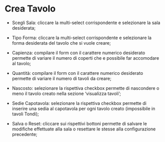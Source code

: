 # Crea Tavolo

* Scegli Sala: cliccare la multi-select corrispondente e selezionare la sala desiderata;

* Tipo Forma: cliccare la multi-select corrispondente e selezionare la forma desiderata del tavolo che si vuole creare;

* Capienza: compilare il form con il carattere numerico desiderato permette di variare il numero di coperti che e possibile far accomodare al tavolo;

* Quantità: compilare il form con il carattere numerico desiderato permette di variare il numero di tavoli da creare;

* Nascosto: selezionare la rispettiva checkbox permette di nascondere o meno il tavolo creato nella sezione ‘visualizza tavoli’;

* Sedie Capotavola: selezionare la rispettiva checkbox permette di inserire una sedia al capotavola per ogni tavolo creato (impossibile in tavoli Tondi);

* Salva o Reset: cliccare sui rispettivi bottoni permette di salvare le modifiche effettuate alla sala o resettare le stesse alla configurazione precedente;